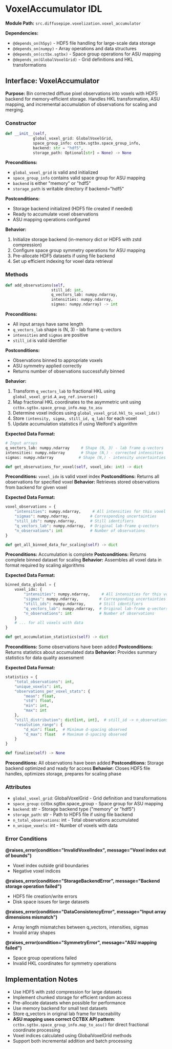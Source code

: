 # VoxelAccumulator IDL

**Module Path:** `src.diffusepipe.voxelization.voxel_accumulator`

**Dependencies:**
- `@depends_on(h5py)` - HDF5 file handling for large-scale data storage
- `@depends_on(numpy)` - Array operations and data structures
- `@depends_on(cctbx.sgtbx)` - Space group operations for ASU mapping
- `@depends_on(GlobalVoxelGrid)` - Grid definitions and HKL transformations

## Interface: VoxelAccumulator

**Purpose:** Bin corrected diffuse pixel observations into voxels with HDF5 backend for memory-efficient storage. Handles HKL transformation, ASU mapping, and incremental accumulation of observations for scaling and merging.

### Constructor

```python
def __init__(self, 
            global_voxel_grid: GlobalVoxelGrid,
            space_group_info: cctbx.sgtbx.space_group_info,
            backend: str = "hdf5",
            storage_path: Optional[str] = None) -> None
```

**Preconditions:**
- `global_voxel_grid` is valid and initialized
- `space_group_info` contains valid space group for ASU mapping
- `backend` is either "memory" or "hdf5"
- `storage_path` is writable directory if backend="hdf5"

**Postconditions:**
- Storage backend initialized (HDF5 file created if needed)
- Ready to accumulate voxel observations
- ASU mapping operations configured

**Behavior:**
1. Initialize storage backend (in-memory dict or HDF5 with zstd compression)
2. Configure space group symmetry operations for ASU mapping
3. Pre-allocate HDF5 datasets if using file backend
4. Set up efficient indexing for voxel data retrieval

### Methods

```python
def add_observations(self, 
                    still_id: int,
                    q_vectors_lab: numpy.ndarray,
                    intensities: numpy.ndarray, 
                    sigmas: numpy.ndarray) -> int
```

**Preconditions:**
- All input arrays have same length
- `q_vectors_lab` shape is (N, 3) - lab frame q-vectors
- `intensities` and `sigmas` are positive
- `still_id` is valid identifier

**Postconditions:**
- Observations binned to appropriate voxels 
- ASU symmetry applied correctly
- Returns number of observations successfully binned

**Behavior:**
1. Transform `q_vectors_lab` to fractional HKL using `global_voxel_grid.A_avg_ref.inverse()`
2. Map fractional HKL coordinates to the asymmetric unit using `cctbx.sgtbx.space_group_info.map_to_asu`
3. Determine voxel indices using `global_voxel_grid.hkl_to_voxel_idx()`
4. Store `(intensity, sigma, still_id, q_lab)` for each voxel
5. Update accumulation statistics if using Welford's algorithm

**Expected Data Format:**
```python
# Input arrays
q_vectors_lab: numpy.ndarray     # Shape (N, 3) - lab frame q-vectors
intensities: numpy.ndarray       # Shape (N,) - corrected intensities
sigmas: numpy.ndarray           # Shape (N,) - intensity uncertainties
```

```python
def get_observations_for_voxel(self, voxel_idx: int) -> dict
```

**Preconditions:** `voxel_idx` is valid voxel index
**Postconditions:** Returns all observations for specified voxel
**Behavior:** Retrieves stored observations from backend for given voxel

**Expected Data Format:**
```python
voxel_observations = {
    "intensities": numpy.ndarray,     # All intensities for this voxel
    "sigmas": numpy.ndarray,         # Corresponding uncertainties  
    "still_ids": numpy.ndarray,      # Still identifiers
    "q_vectors_lab": numpy.ndarray,  # Original lab-frame q-vectors
    "n_observations": int            # Number of observations
}
```

```python
def get_all_binned_data_for_scaling(self) -> dict
```

**Preconditions:** Accumulation is complete
**Postconditions:** Returns complete binned dataset for scaling
**Behavior:** Assembles all voxel data in format required by scaling algorithms

**Expected Data Format:**
```python
binned_data_global = {
    voxel_idx: {
        "intensities": numpy.ndarray,     # All intensities for this voxel
        "sigmas": numpy.ndarray,         # Corresponding uncertainties  
        "still_ids": numpy.ndarray,      # Still identifiers
        "q_vectors_lab": numpy.ndarray,  # Original lab-frame q-vectors
        "n_observations": int            # Number of observations
    }
    # ... for all voxels with data
}
```

```python
def get_accumulation_statistics(self) -> dict
```

**Preconditions:** Some observations have been added
**Postconditions:** Returns statistics about accumulated data
**Behavior:** Provides summary statistics for data quality assessment

**Expected Data Format:**
```python
statistics = {
    "total_observations": int,
    "unique_voxels": int,
    "observations_per_voxel_stats": {
        "mean": float,
        "std": float,
        "min": int,
        "max": int
    },
    "still_distribution": dict[int, int],  # still_id -> n_observations
    "resolution_range": {
        "d_min": float,  # Minimum d-spacing observed
        "d_max": float   # Maximum d-spacing observed  
    }
}
```

```python
def finalize(self) -> None
```

**Preconditions:** All observations have been added
**Postconditions:** Storage backend optimized and ready for access
**Behavior:** Closes HDF5 file handles, optimizes storage, prepares for scaling phase

### Attributes

- `global_voxel_grid`: GlobalVoxelGrid - Grid definition and transformations
- `space_group`: cctbx.sgtbx.space_group - Space group for ASU mapping
- `backend`: str - Storage backend type ("memory" or "hdf5")
- `storage_path`: str - Path to HDF5 file if using file backend
- `n_total_observations`: int - Total observations accumulated
- `n_unique_voxels`: int - Number of voxels with data

### Error Conditions

**@raises_error(condition="InvalidVoxelIndex", message="Voxel index out of bounds")**
- Voxel index outside grid boundaries
- Negative voxel indices

**@raises_error(condition="StorageBackendError", message="Backend storage operation failed")**
- HDF5 file creation/write errors
- Disk space issues for large datasets

**@raises_error(condition="DataConsistencyError", message="Input array dimensions mismatch")**
- Array length mismatches between q_vectors, intensities, sigmas
- Invalid array shapes

**@raises_error(condition="SymmetryError", message="ASU mapping failed")**  
- Space group operations failed
- Invalid HKL coordinates for symmetry operations

## Implementation Notes

- Use HDF5 with zstd compression for large datasets
- Implement chunked storage for efficient random access
- Pre-allocate datasets when possible for performance
- Use memory backend for small test datasets
- Store q_vectors in original lab frame for traceability
- **ASU mapping uses correct CCTBX API pattern**: `cctbx.sgtbx.space_group_info.map_to_asu()` for direct fractional coordinate processing
- Voxel indices calculated using GlobalVoxelGrid methods
- Support both incremental addition and batch processing